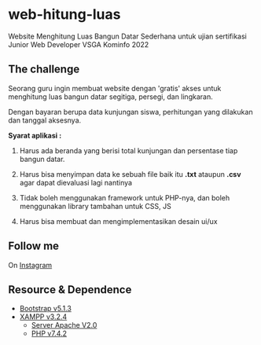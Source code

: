 <!-- Lang Indonesia -->
# web-hitung-luas
Website Menghitung Luas Bangun Datar Sederhana untuk ujian sertifikasi Junior Web Developer VSGA Kominfo 2022

## The challenge
Seorang guru ingin membuat website dengan 'gratis' akses untuk 
menghitung luas bangun datar segitiga, persegi, dan lingkaran.

Dengan bayaran berupa data kunjungan siswa, perhitungan yang
dilakukan dan tanggal aksesnya.

**Syarat aplikasi :**

1. Harus ada beranda yang berisi total kunjungan dan 
   persentase tiap bangun datar.

2. Harus bisa menyimpan data ke sebuah file baik itu **.txt** 
   ataupun **.csv** agar dapat dievaluasi lagi nantinya

3. Tidak boleh menggunakan framework untuk PHP-nya, dan boleh menggunakan library tambahan untuk CSS, JS

4. Harus bisa membuat dan mengimplementasikan desain ui/ux

## Follow me
On [Instagram](https://www.instagram.com/prasetyomuhdwi/)

## Resource & Dependence
* [Bootstrap v5.1.3](https://getbootstrap.com/docs/5.1/getting-started/introduction/)
* [XAMPP v3.2.4](https://www.apachefriends.org/)
    * [Server Apache V2.0](https://www.apache.org/licenses/LICENSE-2.0)
    * [PHP v7.4.2](https://www.php.net)
